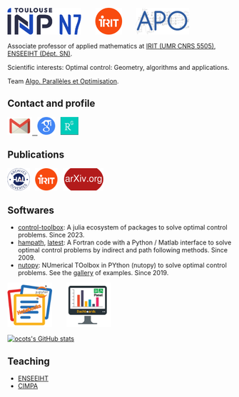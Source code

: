 [<img src="./figures/Logo-toulouse-inp-N7.png" alt="ENSEEIHT" height="60px"/>](https://www.enseeiht.fr/fr/index.html)
&nbsp;&nbsp;&nbsp;&nbsp;&nbsp;&nbsp;
[<img src="./figures/logo-irit.png" alt="IRIT" height="60px"/>](https://www.irit.fr)
&nbsp;&nbsp;&nbsp;&nbsp;&nbsp;&nbsp;
[<img src="./figures/logo-apo-r.jpg" alt="APO" height="60px"/>](https://www.irit.fr/departement/calcul-intensif-simulation-optimisation/equipe-apo/)


Associate professor of applied mathematics at
<a href="http://www.irit.fr/">IRIT (UMR CNRS 5505)</a>, 
<a href="http://www.enseeiht.fr/fr">ENSEEIHT (D&eacute;pt. SN)</a>.

Scientific interests: Optimal control: Geometry, algorithms and applications.

Team <a href="http://apo.enseeiht.fr/">Algo. Parall&egrave;les et Optimisation</a>.

## Contact and profile

<a href="mailto:olivier.cots@toulouse-inp.fr"><img src="./figures/email_logo.png" HEIGHT=40px BORDER=0>
&nbsp;
<a href="https://scholar.google.fr/citations?user=JVn4K6UAAAAJ&hl=fr" ><img src="./figures/logo-scholar.png" HEIGHT="40px" BORDER="0"></a>
 &nbsp;
 <a href="https://www.researchgate.net/profile/Olivier_Cots" ><img src="./figures/logo_RG.png" HEIGHT="40px" BORDER="0"></a>

## Publications

<a href="https://cv.archives-ouvertes.fr/ocots" ><img src="./figures/logo-hal.png" HEIGHT="50px" BORDER="0"></a>
&nbsp;
<a href="https://www.irit.fr/productions-scientifiques/publications/?code=5915&nom=Olivier%20Cots" ><img src="./figures/logo-irit.png" HEIGHT="50px" BORDER="0"></a>
&nbsp;
<a href="https://arxiv.org/search/?searchtype8author&query=Cots%2C+O" ><img src="./figures/logo-arxiv.png" HEIGHT="50px" BORDER="0"></a>

## Softwares

- [control-toolbox](https://github.com/control-toolbox): A julia ecosystem of packages to solve optimal control problems. Since 2023.
- [hampath](http://hampath.org), [latest](https://gitlab.inria.fr/ct/hampath): A Fortran code with a Python / Matlab interface to solve optimal control problems by indirect and path following methods. Since 2009.
- [nutopy](https://ct.gitlabpages.inria.fr/nutopy/): NUmerical TOolbox in PYthon (nutopy) to solve optimal control problems. See the [gallery](http://control-toolbox.inria.fr) of examples. Since 2019.

<a href="https://ct.gitlabpages.inria.fr/gallery/notebooks.html" ><img src="./figures/notebook-logo.png" width="100px"  BORDER="0"></a>
&nbsp;&nbsp;&nbsp;&nbsp;&nbsp;&nbsp;
<a href="https://ct.gitlabpages.inria.fr/gallery/dashboards.html" ><img src="./figures/dashboard-logo.png" width="100px"  BORDER="0"></a>

[![ocots's GitHub stats](https://github-readme-stats.vercel.app/api?username=ocots)](https://github.com/anuraghazra/github-readme-stats)

## Teaching

- [ENSEEIHT](https://gitlab.irit.fr/toc/etu-n7)
- [CIMPA](https://gitlab.irit.fr/toc/cimpa/gnmoc)
